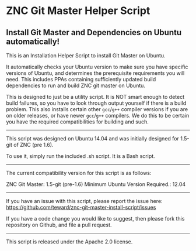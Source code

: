 # ZNC Git Master Helper Script

## Install Git Master and Dependencies on Ubuntu automatically!

This is an Installation Helper Script to install Git Master on Ubuntu.

It automatically checks your Ubuntu version to make sure you have specific
versions of Ubuntu, and determines the prerequisite requirements you will
need.  This includes PPAs containing sufficiently updated build dependencies
to run and build ZNC git master on Ubuntu.

This is designed to just be a utility script.  It is NOT smart enough to detect
build failures, so you have to look through output yourself if there is a build
problem.  This also installs certain other `gcc`/`g++` compiler versions if you
are on older releases, or have newer `gcc`/`g++` compilers.  We do this to be
certain you have the required compatibilities for building and such.

------

This script was designed on Ubuntu 14.04 and was initially designed for 1.5-git
of ZNC (pre 1.6).

To use it, simply run the included .sh script.  It is a Bash script.

------

The current compatibility version for this script is as follows:

ZNC Git Master: 1.5-git (pre-1.6)
Minimum Ubuntu Version Required.: 12.04

------

If you have an issue with this script, please report the issue here:
https://github.com/teward/znc-git-master-install-script/issues

If you have a code change you would like to suggest, then please fork 
this repository on Github, and file a pull request.

------

This script is released under the Apache 2.0 license.
